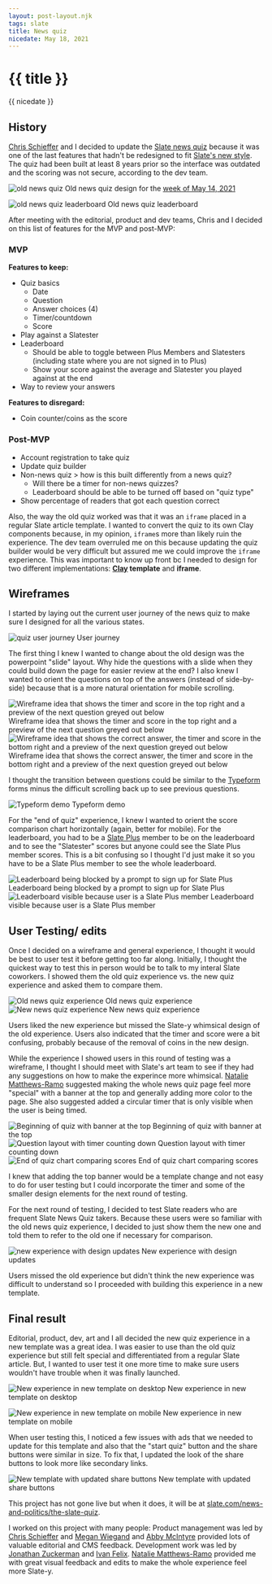 ```yaml
---
layout: post-layout.njk
tags: slate
title: News quiz
nicedate: May 18, 2021
---
```

# {{ title }}
<p class="date">{{ nicedate }}</p>

## History

[Chris Schieffer](https://twitter.com/cschieffer) and I decided to update the [Slate news quiz](https://slate.com/news-and-politics/the-slate-quiz) because it was one of the last features that hadn't be redesigned to fit [Slate's new style](https://slate.com/briefing/2018/01/jason-santa-maria-on-how-slate-redesigned-the-way-we-work.html). The quiz had been built at least 8 years prior so the interface was outdated and the scoring was not secure, according to the dev team. 

![old news quiz](/img/news_quiz/old_quiz_desktop.gif)
<span class="caption">Old news quiz design for the <a href="https://slate.com/news-and-politics/2021/05/slate-news-quiz-israeli-palestinian-conflict-liz-cheney-golden-globes.html">week of May 14, 2021</a></span>

![old news quiz leaderboard](/img/news_quiz/old_quiz_leaderboard.gif)
<span class="caption">Old news quiz leaderboard</span>

After meeting with the editorial, product and dev teams, Chris and I decided on this list of features for the MVP and post-MVP: 

### MVP

**Features to keep:** 

- Quiz basics
    - Date
    - Question
    - Answer choices (4)
    - Timer/countdown
    - Score
- Play against a Slatester
- Leaderboard
    - Should be able to toggle between Plus Members and Slatesters (including state where you are not signed in to Plus)
    - Show your score against the average and Slatester you played against at the end
- Way to review your answers

**Features to disregard:** 

- Coin counter/coins as the score

### Post-MVP

- Account registration to take quiz
- Update quiz builder
- Non-news quiz > how is this built differently from a news quiz? 
    - Will there be a timer for non-news quizzes?
    - Leaderboard should be able to be turned off based on "quiz type"
- Show percentage of readers that got each question correct


Also, the way the old quiz worked was that it was an <code class="language-html">iframe</code> placed in a regular Slate article template. I wanted to convert the quiz to its own Clay components because, in my opinion, <code class="language-html">iframe</code>s more than likely ruin the experience. The dev team overruled me on this because updating the quiz builder would be very difficult but assured me we could improve the <code class="language-html">iframe</code> experience. This was important to know up front bc I needed to design for two different implementations: **[Clay](https://clay.nymag.com/) template** and **iframe**. 


## Wireframes

I started by laying out the current user journey of the news quiz to make sure I designed for all the various states. 

![quiz user journey](/img/news_quiz/quiz_user_flow.jpg)
<span class="caption">User journey</span>

The first thing I knew I wanted to change about the old design was the powerpoint "slide" layout. Why hide the questions with a slide when they could build down the page for easier review at the end? I also knew I wanted to orient the questions on top of the answers (instead of side-by-side) because that is a more natural orientation for mobile scrolling. 

<div class="img-flex-wrapper">
	<div class="img-flex-50">
		<img src="/img/news_quiz/questions_1.png" alt="Wireframe idea that shows the timer and score in the top right and a preview of the next question greyed out below" />
		<span class="caption">Wireframe idea that shows the timer and score in the top right and a preview of the next question greyed out below</span> 
	</div>
	<div class="img-flex-50">
		<img src="/img/news_quiz/questions_2.png" alt="Wireframe idea that shows the correct answer, the timer and score in the bottom right and a preview of the next question greyed out below" />
		<span class="caption">Wireframe idea that shows the correct answer, the timer and score in the bottom right and a preview of the next question greyed out below</span>
	</div>
</div>

I thought the transition between questions could be similar to the [Typeform](https://www.typeform.com/) forms minus the difficult scrolling back up to see previous questions. 

![Typeform demo](/img/news_quiz/typeform_demo.gif)
<span class="caption">Typeform demo</span>

For the "end of quiz" experience, I knew I wanted to orient the score comparison chart horizontally (again, better for mobile). For the leaderboard, you had to be a [Slate Plus](https://slate.com/plus) member to be on the leaderboard and to see the "Slatester" scores but anyone could see the Slate Plus member scores. This is a bit confusing so I thought I'd just make it so you have to be a Slate Plus member to see the whole leaderboard. 

<div class="img-flex-wrapper">
	<div class="img-flex-50">
		<img src="/img/news_quiz/leaderboard_1.png" alt="Leaderboard being blocked by a prompt to sign up for Slate Plus" />
		<span class="caption">Leaderboard being blocked by a prompt to sign up for Slate Plus</span> 
	</div>
	<div class="img-flex-50">
		<img src="/img/news_quiz/leaderboard_2.png" alt="Leaderboard visible because user is a Slate Plus member" />
		<span class="caption">Leaderboard visible because user is a Slate Plus member</span>
	</div>
</div>


## User Testing/ edits

Once I decided on a wireframe and general experience, I thought it would be best to user test it before getting too far along. Initially, I thought the quickest way to test this in person would be to talk to my interal Slate coworkers. I showed them the old quiz experience vs. the new quiz experience and asked them to compare them. 

<div class="img-flex-wrapper">
	<div class="img-flex-50">
		<img src="/img/news_quiz/old_quiz_desktop.gif" alt="Old news quiz experience" />
		<span class="caption">Old news quiz experience</span> 
	</div>
	<div class="img-flex-50">
		<img src="/img/news_quiz/new_news_quiz_experience.gif" alt="New news quiz experience" />
		<span class="caption">New news quiz experience</span>
	</div>
</div>

Users liked the new experience but missed the Slate-y whimsical design of the old experience. Users also indicated that the timer and score were a bit confusing, probably because of the removal of coins in the new design.

While the experience I showed users in this round of testing was a wireframe, I thought I should meet with Slate's art team to see if they had any suggestions on how to make the experince more whimsical. [Natalie Matthews-Ramo](https://twitter.com/MatthewsRamo) suggested making the whole news quiz page feel more "special" with a banner at the top and generally adding more color to the page. She also suggested added a circular timer that is only visible when the user is being timed. 

<div class="img-flex-wrapper">
	<div class="img-flex-33">
		<img src="/img/news_quiz/NMR_1.png" alt="Beginning of quiz with banner at the top" />
		<span class="caption">Beginning of quiz with banner at the top</span> 
	</div>
	<div class="img-flex-33">
		<img src="/img/news_quiz/NMR_2.png" alt="Question layout with timer counting down" />
		<span class="caption">Question layout with timer counting down</span>
	</div>
	<div class="img-flex-33">
		<img src="/img/news_quiz/NMR_3.png" alt="End of quiz chart comparing scores" />
		<span class="caption">End of quiz chart comparing scores</span>
	</div>
</div>

I knew that adding the top banner would be a template change and not easy to do for user testing but I could incorporate the timer and some of the smaller design elements for the next round of testing. 

For the next round of testing, I decided to test Slate readers who are frequent Slate News Quiz takers. Because these users were so familiar with the old news quiz experience, I decided to just show them the new one and told them to refer to the old one if necessary for comparison. 

![new experience with design updates](/img/news_quiz/new_news_quiz_experience_v2.gif)
<span class="caption">New experience with design updates</span>

Users missed the old experience but didn't think the new experience was difficult to understand so I proceeded with building this experience in a new template. 


## Final result

Editorial, product, dev, art and I all decided the new quiz experience in a new template was a great idea. I was easier to use than the old quiz experience but still felt special and differentiated from a regular Slate article. But, I wanted to user test it one more time to make sure users wouldn't have trouble when it was finally launched. 

![New experience in new template on desktop](/img/news_quiz/new_news_quiz_experience_v3.gif)
<span class="caption">New experience in new template on desktop</span>

![New experience in new template on mobile](/img/news_quiz/new_news_quiz_experience_v3_mobile.gif)
<span class="caption">New experience in new template on mobile</span>

When user testing this, I noticed a few issues with ads that we needed to update for this template and also that the "start quiz" button and the share buttons were similar in size. To fix that, I updated the look of the share buttons to look more like secondary links. 

![New template with updated share buttons](/img/news_quiz/share_buttons.png)
<span class="caption">New template with updated share buttons</span>

This project has not gone live but when it does, it will be at [slate.com/news-and-politics/the-slate-quiz](https://slate.com/news-and-politics/the-slate-quiz).

I worked on this project with many people: Product management was led by [Chris Schieffer](https://twitter.com/cschieffer) and [Megan Wiegand](https://twitter.com/mwieg) and [Abby McIntyre](https://twitter.com/abbjmc) provided lots of valuable editorial and CMS feedback. Development work was led by [Jonathan Zuckerman](https://github.com/macgyver) and [Ivan Felix](https://github.com/ivanfex). [Natalie Matthews-Ramo](https://twitter.com/MatthewsRamo) provided me with great visual feedback and edits to make the whole experience feel more Slate-y. 


